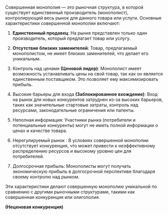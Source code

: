 Совершенная монополия — это рыночная структура, в которой существует единственный производитель (монополист), контролирующий весь рынок для данного товара или услуги. Основные характеристики совершенной монополии включают:

1. **Единственный продавец**: На рынке представлен только один производитель, который предлагает товар или услугу.

2. **Отсутствие близких заменителей**: Товар, предлагаемый монополистом, не имеет близких заменителей, что делает его уникальным.

3. Контроль над ценами **(Ценовой лидер)**: Монополист имеет возможность устанавливать цены на свой товар, так как он является единственным поставщиком. Это позволяет ему максимизировать прибыль.

4. Высокие барьеры для входа **(Заблокированное вхождение)**: Вход на рынок для новых конкурентов затруднен из-за высоких барьеров, таких как значительные стартовые затраты, контроль над ресурсами, законодательные ограничения или патенты.

5. Неполная информация: Участники рынка (потребители и потенциальные конкуренты) могут не иметь полной информации о ценах и качестве товара.

6. Нерегулируемый рынок : В условиях совершенной монополии отсутствует конкуренция, что может привести к неэффективному распределению ресурсов и высокому уровню цен для потребителей.

7. Долгосрочная прибыль: Монополисты могут получать экономическую прибыль в долгосрочной перспективе благодаря своему контролю над рынком.

Эти характеристики делают совершенную монополию уникальной по сравнению с другими рыночными структурами, такими как совершенная конкуренция или олигополия.

**(Неценовая конкуренция)**